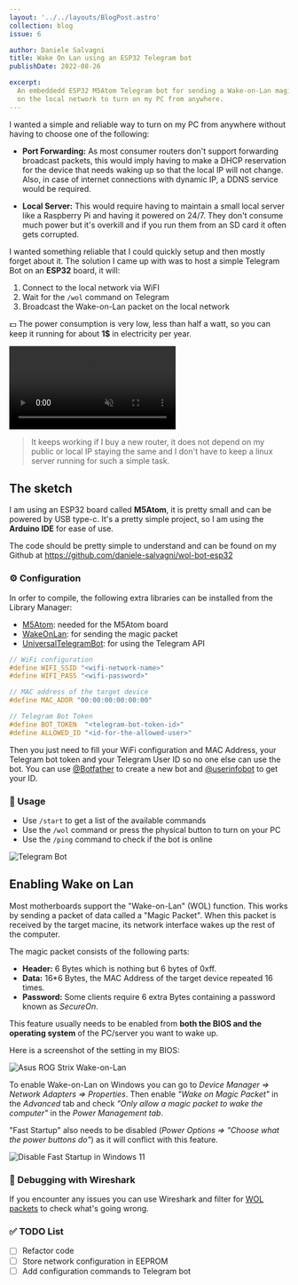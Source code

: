 ```yaml
---
layout: '../../layouts/BlogPost.astro'
collection: blog
issue: 6

author: Daniele Salvagni
title: Wake On Lan using an ESP32 Telegram bot
publishDate: 2022-08-26

excerpt:
  An embeddedd ESP32 M5Atom Telegram bot for sending a Wake-on-Lan magic packet
  on the local network to turn on my PC from anywhere.
---
```


I wanted a simple and reliable way to turn on my PC from anywhere without having
to choose one of the following:

- **Port Forwarding:** As most consumer routers don't support forwarding
  broadcast packets, this would imply having to make a DHCP reservation for the
  device that needs waking up so that the local IP will not change. Also, in
  case of internet connections with dynamic IP, a DDNS service would be
  required.

- **Local Server:** This would require having to maintain a small local server
  like a Raspberry Pi and having it powered on 24/7. They don't consume much
  power but it's overkill and if you run them from an SD card it often gets
  corrupted.

I wanted something reliable that I could quickly setup and then mostly forget
about it. The solution I came up with was to host a simple Telegram Bot on an
**ESP32** board, it will:

1. Connect to the local network via WiFI
2. Wait for the `/wol` command on Telegram
3. Broadcast the Wake-on-Lan packet on the local network

💵 The power consumption is very low, less than half a watt, so you can keep it
running for about **1$** in electricity per year.

<video autoplay loop muted playsinline>
  <source src="/assets/img/content/004/esp32-wake-on-lan.mp4" type="video/mp4" />
</video><br/>

> It keeps working if I buy a new router, it does not depend on my public or
> local IP staying the same and I don't have to keep a linux server running for
> such a simple task.

## The sketch

I am using an ESP32 board called **M5Atom**, it is pretty small and can be
powered by USB type-c. It's a pretty simple project, so I am using the **Arduino
IDE** for ease of use.

The code should be pretty simple to understand and can be found on my Github at
https://github.com/daniele-salvagni/wol-bot-esp32

### ⚙️ Configuration

In orfer to compile, the following extra libraries can be installed from the
Library Manager:

- [M5Atom](https://www.arduino.cc/reference/en/libraries/m5atom/): needed for
  the M5Atom board
- [WakeOnLan](https://www.arduino.cc/reference/en/libraries/wakeonlan/): for
  sending the magic packet
- [UniversalTelegramBot](https://www.arduino.cc/reference/en/libraries/universaltelegrambot/):
  for using the Telegram API

```cpp
// WiFi configuration
#define WIFI_SSID "<wifi-network-name>"
#define WIFI_PASS "<wifi-password>"

// MAC address of the target device
#define MAC_ADDR "00:00:00:00:00:00"

// Telegram Bot Token
#define BOT_TOKEN  "<telegram-bot-token-id>"
#define ALLOWED_ID "<id-for-the-allowed-user>"
```

Then you just need to fill your WiFi configuration and MAC Address, your
Telegram bot token and your Telegram User ID so no one else can use the bot. You
can use [@Botfather](https://t.me/botfather) to create a new bot and
[@userinfobot](https://t.me/userinfobot) to get your ID.

### 🔎 Usage

- Use `/start` to get a list of the available commands
- Use the `/wol` command or press the physical button to turn on your PC
- Use the `/ping` command to check if the bot is online

![Telegram Bot](/assets/img/content/004/telegram.png)

## Enabling Wake on Lan

Most motherboards support the "Wake-on-Lan" (WOL) function. This works by
sending a packet of data called a "Magic Packet". When this packet is received
by the target macine, its network interface wakes up the rest of the computer.

The magic packet consists of the following parts:

- **Header:** 6 Bytes which is nothing but 6 bytes of 0xff.
- **Data:** 16\*6 Bytes, the MAC Address of the target device repeated 16 times.
- **Password:** Some clients require 6 extra Bytes containing a password known
  as _SecureOn_.

This feature usually needs to be enabled from **both the BIOS and the operating
system** of the PC/server you want to wake up.

Here is a screenshot of the setting in my BIOS:

![Asus ROG Strix Wake-on-Lan](/assets/img/content/004/asus-rog-strix-wol.png)

To enable Wake-on-Lan on Windows you can go to _Device Manager => Network
Adapters => Properties_. Then enable _"Wake on Magic Packet"_ in the _Advanced_
tab and check _"Only allow a magic packet to wake the computer"_ in the _Power
Management tab_.

"Fast Startup" also needs to be disabled (_Power Options => "Choose what the
power buttons do"_) as it will conflict with this feature.

![Disable Fast Startup in Windows 11](/assets/img/content/004/disable-fast-startup.png)

### 🐛 Debugging with Wireshark

If you encounter any issues you can use Wireshark and filter for
[WOL packets](/assets/img/content/004/wol-wireshark.png) to check what's going
wrong.

### ✅ TODO List

- [ ] Refactor code
- [ ] Store network configuration in EEPROM
- [ ] Add configuration commands to Telegram bot
